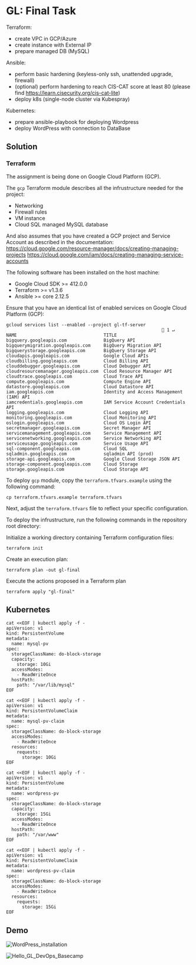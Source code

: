 # GL: Final Task

Terraform:	
- create VPC in GCP/Azure						
- create instance with External IP						
- prepare managed DB (MySQL)						
							
Ansible:	
- perform basic hardening (keyless-only ssh, unattended upgrade, firewall)						
- (optional) perform hardening to reach CIS-CAT score at least 80 (please find https://learn.cisecurity.org/cis-cat-lite)						
- deploy k8s (single-node cluster via Kubespray)						
							
Kubernetes:	
- prepare ansible-playbook for deploying Wordpress						
- deploy WordPress with connection to DataBase

## Solution
### Terraform
The assignment is being done on Google Cloud Platform (GCP).

The `gcp` Terraform module describes all the infrustructure needed for the project:
- Networking
- Firewall rules
- VM instance
- Cloud SQL managed MySQL database

And also assumes that you have created a GCP project and Service Account as described in the documentation:
https://cloud.google.com/resource-manager/docs/creating-managing-projects
https://cloud.google.com/iam/docs/creating-managing-service-accounts

The following software has been installed on the host machine:
- Google Cloud SDK >= 412.0.0
- Terraform >= v1.3.6
- Ansible >= core 2.12.5

Ensure that you have an identical list of enabled services on Google Cloud Platform (GCP):
```
gcloud services list --enabled --project gl-tf-server
                                                            1 ↵ 
NAME                                 TITLE
bigquery.googleapis.com              BigQuery API
bigquerymigration.googleapis.com     BigQuery Migration API
bigquerystorage.googleapis.com       BigQuery Storage API
cloudapis.googleapis.com             Google Cloud APIs
cloudbilling.googleapis.com          Cloud Billing API
clouddebugger.googleapis.com         Cloud Debugger API
cloudresourcemanager.googleapis.com  Cloud Resource Manager API
cloudtrace.googleapis.com            Cloud Trace API
compute.googleapis.com               Compute Engine API
datastore.googleapis.com             Cloud Datastore API
iam.googleapis.com                   Identity and Access Management (IAM) API
iamcredentials.googleapis.com        IAM Service Account Credentials API
logging.googleapis.com               Cloud Logging API
monitoring.googleapis.com            Cloud Monitoring API
oslogin.googleapis.com               Cloud OS Login API
secretmanager.googleapis.com         Secret Manager API
servicemanagement.googleapis.com     Service Management API
servicenetworking.googleapis.com     Service Networking API
serviceusage.googleapis.com          Service Usage API
sql-component.googleapis.com         Cloud SQL
sqladmin.googleapis.com              sqladmin API (prod)
storage-api.googleapis.com           Google Cloud Storage JSON API
storage-component.googleapis.com     Cloud Storage
storage.googleapis.com               Cloud Storage API
```

To deploy `gcp` module, copy the `terraform.tfvars.example` using the following command:
```
cp terraform.tfvars.example terraform.tfvars
```

Next, adjust the `terraform.tfvars` file to reflect your specific configuration.

To deploy the infrustructure, run the following commands in the repository root directory:

Initialize a working directory containing Terraform configuration files:
```
terraform init
```

Create an execution plan:
```
terraform plan -out gl-final
```

Execute the actions proposed in a Terraform plan
```
terraform apply "gl-final"
```

## Kubernetes

```
cat <<EOF | kubectl apply -f -
apiVersion: v1
kind: PersistentVolume
metadata:
  name: mysql-pv
spec:
  storageClassName: do-block-storage
  capacity:
    storage: 10Gi
  accessModes:
    - ReadWriteOnce
  hostPath:
    path: "/var/lib/mysql"
EOF
```

```
cat <<EOF | kubectl apply -f -
apiVersion: v1
kind: PersistentVolumeClaim
metadata:
  name: mysql-pv-claim
spec:
  storageClassName: do-block-storage
  accessModes:
    - ReadWriteOnce
  resources:
    requests:
      storage: 10Gi
EOF
```

```
cat <<EOF | kubectl apply -f -
apiVersion: v1
kind: PersistentVolume
metadata:
  name: wordpress-pv
spec:
  storageClassName: do-block-storage
  capacity: 
    storage: 15Gi
  accessModes:
    - ReadWriteOnce
  hostPath:
    path: "/var/www"
EOF
```

```
cat <<EOF | kubectl apply -f -
apiVersion: v1
kind: PersistentVolumeClaim
metadata:
  name: wordpress-pv-claim
spec:
  storageClassName: do-block-storage
  accessModes:
    - ReadWriteOnce
  resources:
    requests:
      storage: 15Gi
EOF
```



## Demo

![WordPress_installation](https://user-images.githubusercontent.com/12089303/220213484-cf8b7018-4f61-4242-8f7a-f23c6b3ad416.png)


![Hello_GL_DevOps_Basecamp](https://user-images.githubusercontent.com/12089303/220213493-e18e9d01-ece2-4623-8428-0bb0fae59e40.png)


